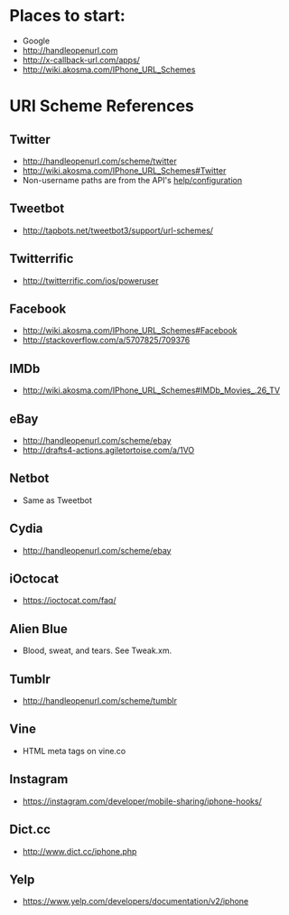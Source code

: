 # Places to start:
* Google
* http://handleopenurl.com
* http://x-callback-url.com/apps/
* http://wiki.akosma.com/IPhone_URL_Schemes

# URI Scheme References
## Twitter
* http://handleopenurl.com/scheme/twitter
* http://wiki.akosma.com/IPhone_URL_Schemes#Twitter
* Non-username paths are from the API's [help/configuration](https://dev.twitter.com/rest/reference/get/help/configuration)

## Tweetbot
* http://tapbots.net/tweetbot3/support/url-schemes/

## Twitterrific
* http://twitterrific.com/ios/poweruser

## Facebook
* http://wiki.akosma.com/IPhone_URL_Schemes#Facebook
* http://stackoverflow.com/a/5707825/709376

## IMDb
* http://wiki.akosma.com/IPhone_URL_Schemes#IMDb_Movies_.26_TV

## eBay
* http://handleopenurl.com/scheme/ebay
* http://drafts4-actions.agiletortoise.com/a/1VO

## Netbot
* Same as Tweetbot

## Cydia
* http://handleopenurl.com/scheme/ebay

## iOctocat
* https://ioctocat.com/faq/

## Alien Blue
* Blood, sweat, and tears. See Tweak.xm.

## Tumblr
* http://handleopenurl.com/scheme/tumblr

## Vine
* HTML meta tags on vine.co

## Instagram
* https://instagram.com/developer/mobile-sharing/iphone-hooks/

## Dict.cc
* http://www.dict.cc/iphone.php

## Yelp
* https://www.yelp.com/developers/documentation/v2/iphone
